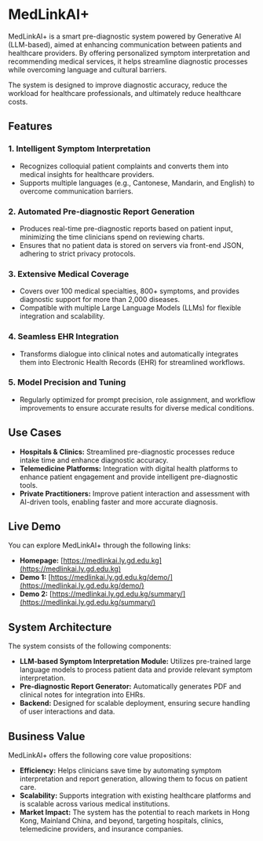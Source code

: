 # MedLinkAI+

MedLinkAI+ is a smart pre-diagnostic system powered by Generative AI (LLM-based), aimed at enhancing communication between patients and healthcare providers. By offering personalized symptom interpretation and recommending medical services, it helps streamline diagnostic processes while overcoming language and cultural barriers. 

The system is designed to improve diagnostic accuracy, reduce the workload for healthcare professionals, and ultimately reduce healthcare costs.

## Features

### 1. Intelligent Symptom Interpretation
- Recognizes colloquial patient complaints and converts them into medical insights for healthcare providers.
- Supports multiple languages (e.g., Cantonese, Mandarin, and English) to overcome communication barriers.

### 2. Automated Pre-diagnostic Report Generation
- Produces real-time pre-diagnostic reports based on patient input, minimizing the time clinicians spend on reviewing charts.
- Ensures that no patient data is stored on servers via front-end JSON, adhering to strict privacy protocols.

### 3. Extensive Medical Coverage
- Covers over 100 medical specialties, 800+ symptoms, and provides diagnostic support for more than 2,000 diseases.
- Compatible with multiple Large Language Models (LLMs) for flexible integration and scalability.

### 4. Seamless EHR Integration
- Transforms dialogue into clinical notes and automatically integrates them into Electronic Health Records (EHR) for streamlined workflows.

### 5. Model Precision and Tuning
- Regularly optimized for prompt precision, role assignment, and workflow improvements to ensure accurate results for diverse medical conditions.

## Use Cases

- **Hospitals & Clinics:** Streamlined pre-diagnostic processes reduce intake time and enhance diagnostic accuracy.
- **Telemedicine Platforms:** Integration with digital health platforms to enhance patient engagement and provide intelligent pre-diagnostic tools.
- **Private Practitioners:** Improve patient interaction and assessment with AI-driven tools, enabling faster and more accurate diagnosis.

## Live Demo

You can explore MedLinkAI+ through the following links:

- **Homepage:** [https://medlinkai.ly.gd.edu.kg](https://medlinkai.ly.gd.edu.kg)
- **Demo 1:** [https://medlinkai.ly.gd.edu.kg/demo/](https://medlinkai.ly.gd.edu.kg/demo/)
- **Demo 2:** [https://medlinkai.ly.gd.edu.kg/summary/](https://medlinkai.ly.gd.edu.kg/summary/)

## System Architecture

The system consists of the following components:

- **LLM-based Symptom Interpretation Module:** Utilizes pre-trained large language models to process patient data and provide relevant symptom interpretation.
- **Pre-diagnostic Report Generator:** Automatically generates PDF and clinical notes for integration into EHRs.
- **Backend:** Designed for scalable deployment, ensuring secure handling of user interactions and data.

## Business Value

MedLinkAI+ offers the following core value propositions:
- **Efficiency:** Helps clinicians save time by automating symptom interpretation and report generation, allowing them to focus on patient care.
- **Scalability:** Supports integration with existing healthcare platforms and is scalable across various medical institutions.
- **Market Impact:** The system has the potential to reach markets in Hong Kong, Mainland China, and beyond, targeting hospitals, clinics, telemedicine providers, and insurance companies.
